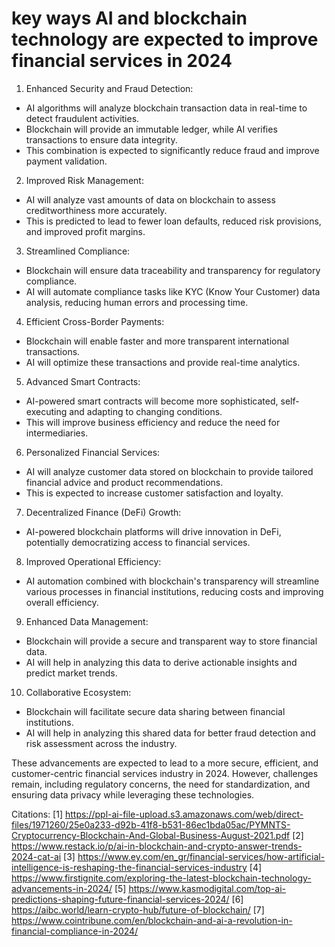 # key ways AI and blockchain technology are expected to improve financial services in 2024

1. Enhanced Security and Fraud Detection:

- AI algorithms will analyze blockchain transaction data in real-time to detect fraudulent activities.
- Blockchain will provide an immutable ledger, while AI verifies transactions to ensure data integrity.
- This combination is expected to significantly reduce fraud and improve payment validation.

2. Improved Risk Management:

- AI will analyze vast amounts of data on blockchain to assess creditworthiness more accurately.
- This is predicted to lead to fewer loan defaults, reduced risk provisions, and improved profit margins.

3. Streamlined Compliance:

- Blockchain will ensure data traceability and transparency for regulatory compliance.
- AI will automate compliance tasks like KYC (Know Your Customer) data analysis, reducing human errors and processing time.

4. Efficient Cross-Border Payments:

- Blockchain will enable faster and more transparent international transactions.
- AI will optimize these transactions and provide real-time analytics.

5. Advanced Smart Contracts:

- AI-powered smart contracts will become more sophisticated, self-executing and adapting to changing conditions.
- This will improve business efficiency and reduce the need for intermediaries.

6. Personalized Financial Services:

- AI will analyze customer data stored on blockchain to provide tailored financial advice and product recommendations.
- This is expected to increase customer satisfaction and loyalty.

7. Decentralized Finance (DeFi) Growth:

- AI-powered blockchain platforms will drive innovation in DeFi, potentially democratizing access to financial services.

8. Improved Operational Efficiency:

- AI automation combined with blockchain's transparency will streamline various processes in financial institutions, reducing costs and improving overall efficiency.

9. Enhanced Data Management:

- Blockchain will provide a secure and transparent way to store financial data.
- AI will help in analyzing this data to derive actionable insights and predict market trends.

10. Collaborative Ecosystem:

- Blockchain will facilitate secure data sharing between financial institutions.
- AI will help in analyzing this shared data for better fraud detection and risk assessment across the industry.

These advancements are expected to lead to a more secure, efficient, and customer-centric financial services industry in 2024. However, challenges remain, including regulatory concerns, the need for standardization, and ensuring data privacy while leveraging these technologies.

Citations:
[1] https://ppl-ai-file-upload.s3.amazonaws.com/web/direct-files/1971260/25e0a233-d92b-41f8-b531-86ec1bda05ac/PYMNTS-Cryptocurrency-Blockchain-And-Global-Business-August-2021.pdf
[2] https://www.restack.io/p/ai-in-blockchain-and-crypto-answer-trends-2024-cat-ai
[3] https://www.ey.com/en_gr/financial-services/how-artificial-intelligence-is-reshaping-the-financial-services-industry
[4] https://www.firstignite.com/exploring-the-latest-blockchain-technology-advancements-in-2024/
[5] https://www.kasmodigital.com/top-ai-predictions-shaping-future-financial-services-2024/
[6] https://aibc.world/learn-crypto-hub/future-of-blockchain/
[7] https://www.cointribune.com/en/blockchain-and-ai-a-revolution-in-financial-compliance-in-2024/

